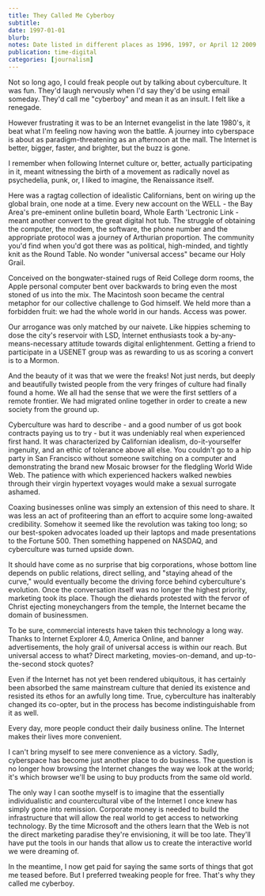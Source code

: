 ```yaml
---
title: They Called Me Cyberboy
subtitle: 
date: 1997-01-01
blurb: 
notes: Date listed in different places as 1996, 1997, or April 12 2009
publication: time-digital
categories: [journalism]
---
```


Not so long ago, I could freak people out by talking about cyberculture. It was fun. They'd laugh nervously when I'd say they'd be using email someday. They'd call me "cyberboy" and mean it as an insult. I felt like a renegade.

However frustrating it was to be an Internet evangelist in the late 1980's, it beat what I'm feeling now having won the battle. A journey into cyberspace is about as paradigm-threatening as an afternoon at the mall. The Internet is better, bigger, faster, and brighter, but the buzz is gone.

I remember when following Internet culture or, better, actually participating in it, meant witnessing the birth of a movement as radically novel as psychedelia, punk, or, I liked to imagine, the Renaissance itself.

Here was a ragtag collection of idealistic Californians, bent on wiring up the global brain, one node at a time. Every new account on the WELL - the Bay Area's pre-eminent online bulletin board, Whole Earth 'Lectronic Link - meant another convert to the great digital hot tub. The struggle of obtaining the computer, the modem, the software, the phone number and the appropriate protocol was a journey of Arthurian proportion. The community you'd find when you'd got there was as political, high-minded, and tightly knit as the Round Table. No wonder "universal access" became our Holy Grail.

Conceived on the bongwater-stained rugs of Reid College dorm rooms, the Apple personal computer bent over backwards to bring even the most stoned of us into the mix. The Macintosh soon became the central metaphor for our collective challenge to God himself. We held more than a forbidden fruit: we had the whole world in our hands. Access was power.

Our arrogance was only matched by our naivete. Like hippies scheming to dose the city's reservoir with LSD, Internet enthusiasts took a by-any-means-necessary attitude towards digital enlightenment. Getting a friend to participate in a USENET group was as rewarding to us as scoring a convert is to a Mormon.

And the beauty of it was that we were the freaks! Not just nerds, but deeply and beautifully twisted people from the very fringes of culture had finally found a home. We all had the sense that we were the first settlers of a remote frontier. We had migrated online together in order to create a new society from the ground up.

Cyberculture was hard to describe - and a good number of us got book contracts paying us to try - but it was undeniably real when experienced first hand. It was characterized by Californian idealism, do-it-yourselfer ingenuity, and an ethic of tolerance above all else. You couldn't go to a hip party in San Francisco without someone switching on a computer and demonstrating the brand new Mosaic browser for the fledgling World Wide Web. The patience with which experienced hackers walked newbies through their virgin hypertext voyages would make a sexual surrogate ashamed.

Coaxing businesses online was simply an extension of this need to share. It was less an act of profiteering than an effort to acquire some long-awaited credibility. Somehow it seemed like the revolution was taking too long; so our best-spoken advocates loaded up their laptops and made presentations to the Fortune 500. Then something happened on NASDAQ, and cyberculture was turned upside down.

It should have come as no surprise that big corporations, whose bottom line depends on public relations, direct selling, and "staying ahead of the curve," would eventually become the driving force behind cyberculture's evolution. Once the conversation itself was no longer the highest priority, marketing took its place. Though the diehards protested with the fervor of Christ ejecting moneychangers from the temple, the Internet became the domain of businessmen.

To be sure, commercial interests have taken this technology a long way. Thanks to Internet Explorer 4.0, America Online, and banner advertisements, the holy grail of universal access is within our reach. But universal access to what? Direct marketing, movies-on-demand, and up-to-the-second stock quotes?

Even if the Internet has not yet been rendered ubiquitous, it has certainly been absorbed the same mainstream culture that denied its existence and resisted its ethos for an awfully long time. True, cyberculture has inalterably changed its co-opter, but in the process has become indistinguishable from it as well.

Every day, more people conduct their daily business online. The Internet makes their lives more convenient.

I can't bring myself to see mere convenience as a victory. Sadly, cyberspace has become just another place to do business. The question is no longer how browsing the Internet changes the way we look at the world; it's which browser we'll be using to buy products from the same old world.

The only way I can soothe myself is to imagine that the essentially individualistic and countercultural vibe of the Internet I once knew has simply gone into remission. Corporate money is needed to build the infrastructure that will allow the real world to get access to networking technology. By the time Microsoft and the others learn that the Web is not the direct marketing paradise they're envisioning, it will be too late. They'll have put the tools in our hands that allow us to create the interactive world we were dreaming of.

In the meantime, I now get paid for saying the same sorts of things that got me teased before. But I preferred tweaking people for free. That's why they called me cyberboy.
